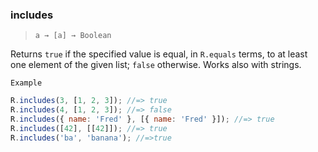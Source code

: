### includes

> `a → [a] → Boolean`

Returns `true` if the specified value is equal, in `R.equals` terms, to at least one element of the given list; `false` otherwise. Works also with strings.

`Example`

```js
R.includes(3, [1, 2, 3]); //=> true
R.includes(4, [1, 2, 3]); //=> false
R.includes({ name: 'Fred' }, [{ name: 'Fred' }]); //=> true
R.includes([42], [[42]]); //=> true
R.includes('ba', 'banana'); //=>true
```
